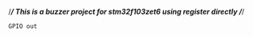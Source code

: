 /***********************************************************************/
	This is a buzzer project for stm32f103zet6 using register directly
/***********************************************************************/

	GPIO out

	

